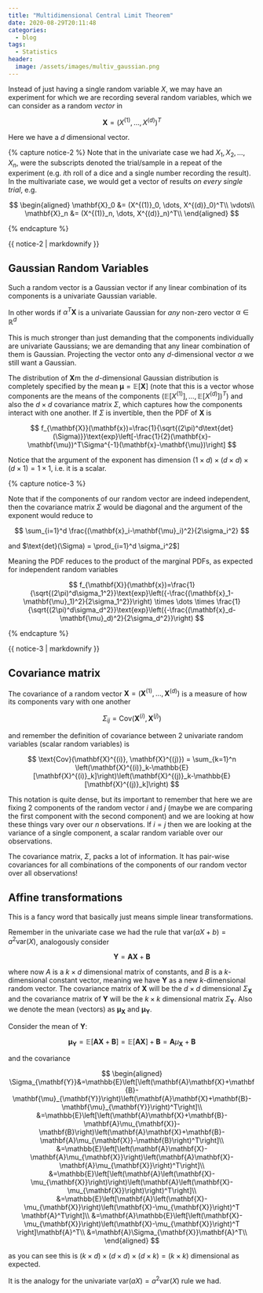 ```yaml
---
title: "Multidimensional Central Limit Theorem"
date: 2020-08-29T20:11:48
categories:
  - blog
tags:
  - Statistics
header:
  image: /assets/images/multiv_gaussian.png
---
```



Instead of just having a single random variable $X$, we may have an experiment for which we are recording several random variables, which we can consider as a random *vector* in 

$$
\mathbf{X} = (X^{(1)}, \dots, X^{(d)})^T
$$

Here we have a $d$ dimensional vector.

{% capture notice-2 %}
Note that in the univariate case we had $X_1, X_2, \dots, X_n$, were the subscripts denoted the trial/sample in a repeat of the experiment (e.g. $i$th roll of a dice and a single number recording the result). In the multivariate case, we would get a vector of results *on every single trial*, e.g. 


$$
\begin{aligned}
\mathbf{X}_0 &= (X^{(1)}_0, \dots, X^{(d)}_0)^T\\
\vdots\\
\mathbf{X}_n &= (X^{(1)}_n, \dots, X^{(d)}_n)^T\\
\end{aligned}
$$
 
{% endcapture %}
<div class="notice">{{ notice-2 | markdownify }}</div>

## Gaussian Random Variables

Such a random vector is a Gaussian vector if any linear combination of its components is a univariate Gaussian variable.

In other words if $\alpha^T \mathbf{X}$ is a univariate Gaussian for *any* non-zero vector $\alpha \in \mathbb{R}^d$

This is much stronger than just demanding that the components individually are univariate Gaussians; we are demanding that any linear combination of them is Gaussian. Projecting the vector onto any $d$-dimensional vector $\alpha$ we still want a Gaussian.

The distribution of $\mathbf{X}$m the $d$-dimensional Gaussian distribution is completely specified by the mean $\mathbf{\mu} = \mathbb{E}[\mathbf{X}]$ (note that this is a vector whose components are the means of the components $(\mathbb{E}[X^{(1)}], \dots, \mathbb{E}[X^{(d)}])^T$) and also the $d\times d$ covariance matrix $\Sigma$, which captures how the components interact with one another. If $\Sigma$ is invertible, then the PDF of $\mathbf{X}$ is

$$
f_{\mathbf{X}}(\mathbf{x})=\frac{1}{\sqrt{(2\pi)^d\text{det}(\Sigma)}}\text{exp}\left[-\frac{1}{2}(\mathbf{x}-\mathbf{\mu})^T\Sigma^{-1}(\mathbf{x}-\mathbf{\mu})\right]
$$

Notice that the argument of the exponent has dimension $(1 \times d) \times (d \times d) \times (d \times 1) = 1 \times 1$, i.e. it is a scalar.

{% capture notice-3 %}

Note that if the components of our random vector are indeed independent, then the covariance matrix $\Sigma$ would be diagonal and the argument of the exponent would reduce to 

$$
\sum_{i=1}^d \frac{(\mathbf{x}_i-\mathbf{\mu}_i)^2}{2\sigma_i^2}
$$

and $\text{det}(\Sigma) = \prod_{i=1}^d \sigma_i^2$]

Meaning the PDF reduces to the product of the marginal PDFs, as expected for independent random variables


$$
f_{\mathbf{X}}(\mathbf{x})=\frac{1}{\sqrt{(2\pi)^d\sigma_1^2}}\text{exp}\left({-\frac{(\mathbf{x}_1-\mathbf{\mu}_1)^2}{2\sigma_1^2}}\right) \times \dots \times \frac{1}{\sqrt{(2\pi)^d\sigma_d^2}}\text{exp}\left({-\frac{(\mathbf{x}_d-\mathbf{\mu}_d)^2}{2\sigma_d^2}}\right)
$$

{% endcapture %}
<div class="notice">{{ notice-3 | markdownify }}</div>

## Covariance matrix

The covariance of a random vector $\mathbf{X}=(\mathbf{X}^{(1)}, \dots, \mathbf{X}^{(d)})$ is a measure of how its components vary with one another

$$
\Sigma_{ij} = \text{Cov}(\mathbf{X}^{(i)}, \mathbf{X}^{(j)})
$$

and remember the definition of covariance between 2 univariate random variables (scalar random variables) is

$$
\text{Cov}(\mathbf{X}^{(i)}, \mathbf{X}^{(j)}) = \sum_{k=1}^n \left(\mathbf{X}^{(i)}_k-\mathbb{E}[\mathbf{X}^{(i)}_k]\right)\left(\mathbf{X}^{(j)}_k-\mathbb{E}[\mathbf{X}^{(j)}_k]\right)
$$

This notation is quite dense, but its important to remember that here we are fixing 2 components of the random vector $i$ and $j$ (maybe we are comparing the first component with the second component) and we are looking at how these things vary over our $n$ observations. If $i=j$ then we are looking at the variance of a single component, a scalar random variable over our observations.

The covariance matrix, $\Sigma$, packs a lot of information. It has pair-wise covariances for all combinations of the components of our random vector over all observations!



## Affine transformations

This is a fancy word that basically just means simple linear transformations.

Remember in the univariate case we had the rule that $\text{var}(aX+b)=a^2\text{var}(X)$, analogously consider

$$
\mathbf{Y} = \mathbf{A}\mathbf{X}+\mathbf{B}
$$

where now $A$ is a $k \times d$ dimensional matrix of constants, and $B$ is a $k$-dimensional constant vector, meaning we have $\mathbf{Y}$ as a new $k$-dimensional random vector. The covariance matrix of $\mathbf{X}$ will be the $d\times d$ dimensional $\Sigma_{\mathbf{X}}$ and the covariance matrix of $\mathbf{Y}$ will be the $k \times k$ dimensional matrix $\Sigma_{\mathbf{Y}}$. Also we denote the mean (vectors) as $\mathbf{\mu}_{\mathbf{X}}$ and $\mathbf{\mu}_{\mathbf{Y}}$.

Consider the mean of $\mathbf{Y}$:

$$
\mathbf{\mu}_{\mathbf{Y}} = \mathbb{E}[ \mathbf{A}\mathbf{X}+\mathbf{B}]=\mathbb{E}[ \mathbf{A}\mathbf{X}]+\mathbf{B}=\mathbf{A}\mu_{\mathbf{X}}+\mathbf{B}
$$

and the covariance


$$
\begin{aligned}
\Sigma_{\mathbf{Y}}&=\mathbb{E}\left[\left(\mathbf{A}\mathbf{X}+\mathbf{B}-\mathbf{\mu}_{\mathbf{Y}}\right)\left(\mathbf{A}\mathbf{X}+\mathbf{B}-\mathbf{\mu}_{\mathbf{Y}}\right)^T\right]\\
&=\mathbb{E}\left[\left(\mathbf{A}\mathbf{X}+\mathbf{B}-\mathbf{A}\mu_{\mathbf{X}}-\mathbf{B}\right)\left(\mathbf{A}\mathbf{X}+\mathbf{B}-\mathbf{A}\mu_{\mathbf{X}}-\mathbf{B}\right)^T\right]\\
&=\mathbb{E}\left[\left(\mathbf{A}\mathbf{X}-\mathbf{A}\mu_{\mathbf{X}}\right)\left(\mathbf{A}\mathbf{X}-\mathbf{A}\mu_{\mathbf{X}}\right)^T\right]\\
&=\mathbb{E}\left[\left(\mathbf{A}\left(\mathbf{X}-\mu_{\mathbf{X}}\right)\right)\left(\mathbf{A}\left(\mathbf{X}-\mu_{\mathbf{X}}\right)\right)^T\right]\\
&=\mathbb{E}\left[\mathbf{A}\left(\mathbf{X}-\mu_{\mathbf{X}}\right)\left(\mathbf{X}-\mu_{\mathbf{X}}\right)^T \mathbf{A}^T\right]\\
&=\mathbf{A}\mathbb{E}\left[\left(\mathbf{X}-\mu_{\mathbf{X}}\right)\left(\mathbf{X}-\mu_{\mathbf{X}}\right)^T \right]\mathbf{A}^T\\
&=\mathbf{A}\Sigma_{\mathbf{X}}\mathbf{A}^T\\
\end{aligned}
$$

as you can see this is $(k \times d) \times (d \times d) \times (d \times k)=(k \times k)$ dimensional as expected.

It is the analogy for the univariate $\text{var}(aX)=a^2 \text{var}(X)$ rule we had.